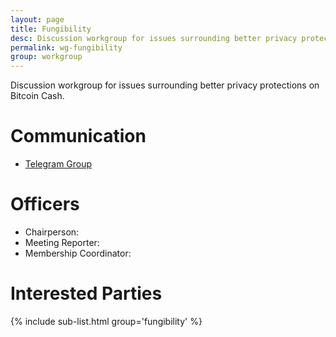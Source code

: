 ```yaml
---
layout: page
title: Fungibility
desc: Discussion workgroup for issues surrounding better privacy protections on Bitcoin Cash.
permalink: wg-fungibility
group: workgroup
---
```


Discussion workgroup for issues surrounding better privacy protections on Bitcoin Cash.

# Communication

* [Telegram Group](https://t.me/joinchat/HCYr51E_dyuK6VogWrNq_w)

# Officers

 * Chairperson: 
 * Meeting Reporter:
 * Membership Coordinator:

# Interested Parties

{% include sub-list.html group='fungibility' %}

